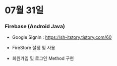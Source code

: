 # 07월 31일

### Firebase (Android Java)
- Google SignIn : https://sh-itstory.tistory.com/60

- FireStore 설정 및 사용

- 회원가입 및 로그인 Method 구현
